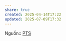 ```yaml
---
share: true
created: 2025-04-14T17:22
updated: 2025-07-09T17:32
---
```


Nguồn:: [PTS](../../../../%E2%9A%A1Hi%E1%BB%83u%20bi%E1%BA%BFt%20s%C3%A2u/%CE%9E%20Ngu%E1%BB%93n/PTS.md)
